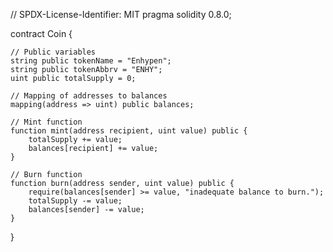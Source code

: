 // SPDX-License-Identifier: MIT
pragma solidity 0.8.0; 

contract Coin {
   
    // Public variables
    string public tokenName = "Enhypen";
    string public tokenAbbrv = "ENHY";
    uint public totalSupply = 0;

    // Mapping of addresses to balances
    mapping(address => uint) public balances;

    // Mint function
    function mint(address recipient, uint value) public {
        totalSupply += value;
        balances[recipient] += value;
    }

    // Burn function
    function burn(address sender, uint value) public {
        require(balances[sender] >= value, "inadequate balance to burn.");
        totalSupply -= value;
        balances[sender] -= value;
    }
}
